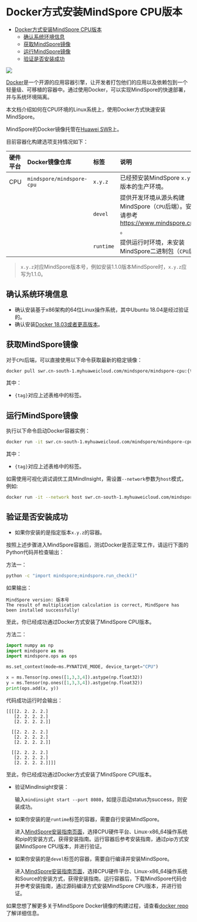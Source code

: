 # Docker方式安装MindSpore CPU版本

<!-- TOC -->

- [Docker方式安装MindSpore CPU版本](#docker方式安装mindspore-cpu版本)
    - [确认系统环境信息](#确认系统环境信息)
    - [获取MindSpore镜像](#获取mindspore镜像)
    - [运行MindSpore镜像](#运行mindspore镜像)
    - [验证是否安装成功](#验证是否安装成功)

<!-- /TOC -->

<a href="https://gitee.com/mindspore/docs/blob/r2.0.0-alpha/install/mindspore_cpu_install_docker.md" target="_blank"><img src="https://mindspore-website.obs.cn-north-4.myhuaweicloud.com/website-images/master/resource/_static/logo_source.png"></a>

[Docker](https://docs.docker.com/get-docker/)是一个开源的应用容器引擎，让开发者打包他们的应用以及依赖包到一个轻量级、可移植的容器中。通过使用Docker，可以实现MindSpore的快速部署，并与系统环境隔离。

本文档介绍如何在CPU环境的Linux系统上，使用Docker方式快速安装MindSpore。

MindSpore的Docker镜像托管在[Huawei SWR](https://support.huaweicloud.com/swr/index.html)上。

目前容器化构建选项支持情况如下：

| 硬件平台   | Docker镜像仓库                | 标签                       | 说明                                       |
| :----- | :------------------------ | :----------------------- | :--------------------------------------- |
| CPU    | `mindspore/mindspore-cpu` | `x.y.z`                  | 已经预安装MindSpore `x.y.z` CPU版本的生产环境。       |
|        |                           | `devel`                  | 提供开发环境从源头构建MindSpore（`CPU`后端）。安装详情请参考<https://www.mindspore.cn/install> 。 |
|        |                           | `runtime`                | 提供运行时环境，未安装MindSpore二进制包（`CPU`后端）。         |

> `x.y.z`对应MindSpore版本号，例如安装1.1.0版本MindSpore时，`x.y.z`应写为1.1.0。

## 确认系统环境信息

- 确认安装基于x86架构的64位Linux操作系统，其中Ubuntu 18.04是经过验证的。
- 确认安装[Docker 18.03或者更高版本](https://docs.docker.com/get-docker/)。

## 获取MindSpore镜像

对于`CPU`后端，可以直接使用以下命令获取最新的稳定镜像：

```bash
docker pull swr.cn-south-1.myhuaweicloud.com/mindspore/mindspore-cpu:{tag}
```

其中：

- `{tag}`对应上述表格中的标签。

## 运行MindSpore镜像

执行以下命令启动Docker容器实例：

```bash
docker run -it swr.cn-south-1.myhuaweicloud.com/mindspore/mindspore-cpu:{tag} /bin/bash
```

其中：

- `{tag}`对应上述表格中的标签。

如需使用可视化调试调优工具MindInsight，需设置`--network`参数为`host`模式，例如:

```bash
docker run -it --network host swr.cn-south-1.myhuaweicloud.com/mindspore/mindspore-cpu:{tag} /bin/bash
```

## 验证是否安装成功

- 如果你安装的是指定版本`x.y.z`的容器。

按照上述步骤进入MindSpore容器后，测试Docker是否正常工作，请运行下面的Python代码并检查输出：

方法一：

```bash
python -c "import mindspore;mindspore.run_check()"
```

如果输出：

```text
MindSpore version: 版本号
The result of multiplication calculation is correct, MindSpore has been installed successfully!
```

至此，你已经成功通过Docker方式安装了MindSpore CPU版本。

方法二：

```python
import numpy as np
import mindspore as ms
import mindspore.ops as ops

ms.set_context(mode=ms.PYNATIVE_MODE, device_target="CPU")

x = ms.Tensor(np.ones([1,3,3,4]).astype(np.float32))
y = ms.Tensor(np.ones([1,3,3,4]).astype(np.float32))
print(ops.add(x, y))
```

代码成功运行时会输出：

```text
[[[[2. 2. 2. 2.]
   [2. 2. 2. 2.]
   [2. 2. 2. 2.]]

  [[2. 2. 2. 2.]
   [2. 2. 2. 2.]
   [2. 2. 2. 2.]]

  [[2. 2. 2. 2.]
   [2. 2. 2. 2.]
   [2. 2. 2. 2.]]]]
```

至此，你已经成功通过Docker方式安装了MindSpore CPU版本。

- 验证MindInsight安装：

    输入```mindinsight start --port 8080```，如提示启动status为success，则安装成功。

- 如果你安装的是`runtime`标签的容器，需要自行安装MindSpore。

    进入[MindSpore安装指南页面](https://www.mindspore.cn/install)，选择CPU硬件平台、Linux-x86_64操作系统和pip的安装方式，获得安装指南。运行容器后参考安装指南，通过pip方式安装MindSpore CPU版本，并进行验证。

- 如果你安装的是`devel`标签的容器，需要自行编译并安装MindSpore。

    进入[MindSpore安装指南页面](https://www.mindspore.cn/install)，选择CPU硬件平台、Linux-x86_64操作系统和Source的安装方式，获得安装指南。运行容器后，下载MindSpore代码仓并参考安装指南，通过源码编译方式安装MindSpore CPU版本，并进行验证。

如果您想了解更多关于MindSpore Docker镜像的构建过程，请查看[docker repo](https://gitee.com/mindspore/mindspore/blob/r2.0.0-alpha/scripts/docker/README.md#)了解详细信息。
